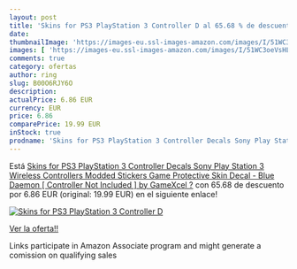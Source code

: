 ```yaml
---
layout: post
title: 'Skins for PS3 PlayStation 3 Controller D al 65.68 % de descuento'
date: 
thumbnailImage: 'https://images-eu.ssl-images-amazon.com/images/I/51WC3oeVsHL._SL200_.jpg'
images: [ 'https://images-eu.ssl-images-amazon.com/images/I/51WC3oeVsHL._SL200_.jpg' ]
comments: true
category: ofertas
author: ring
slug: B00O6RJY6O
description:
actualPrice: 6.86 EUR
currency: EUR
price: 6.86
comparePrice: 19.99 EUR
inStock: true
prodname: 'Skins for PS3 PlayStation 3 Controller Decals Sony Play Station 3 Wireless Controllers Modded Stickers Game Protective Skin Decal - Blue Daemon [ Controller Not Included ] by GameXcel ?'
---
```


Está [Skins for PS3 PlayStation 3 Controller Decals Sony Play Station 3 Wireless Controllers Modded Stickers Game Protective Skin Decal - Blue Daemon [ Controller Not Included ] by GameXcel ?](https://www.amazon.es/dp/B00O6RJY6O/?tag=tolees-21) con 65.68 de descuento por 6.86 EUR (original: 19.99 EUR) en el siguiente enlace!

[![Skins for PS3 PlayStation 3 Controller D](https://images-eu.ssl-images-amazon.com/images/I/51WC3oeVsHL._SL200_.jpg)](https://www.amazon.es/dp/B00O6RJY6O/?tag=tolees-21)

[Ver la oferta!!](https://www.amazon.es/dp/B00O6RJY6O/?tag=tolees-21)

Links participate in Amazon Associate program and might generate a comission on qualifying sales


